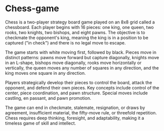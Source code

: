 # Chess-game


Chess is a two-player strategy board game played on an 8x8 grid called a chessboard. Each player begins with 16 pieces: one king, one queen, two rooks, two knights, two bishops, and eight pawns. The objective is to checkmate the opponent's king, meaning the king is in a position to be captured ("in check") and there is no legal move to escape.

The game starts with white moving first, followed by black. Pieces move in distinct patterns: pawns move forward but capture diagonally, knights move in an L-shape, bishops move diagonally, rooks move horizontally or vertically, the queen moves any number of squares in any direction, and the king moves one square in any direction.

Players strategically develop their pieces to control the board, attack the opponent, and defend their own pieces. Key concepts include control of the center, piece coordination, and pawn structure. Special moves include castling, en passant, and pawn promotion.

The game can end in checkmate, stalemate, resignation, or draws by agreement, insufficient material, the fifty-move rule, or threefold repetition. Chess requires deep thinking, foresight, and adaptability, making it a timeless game of skill and intellect.
